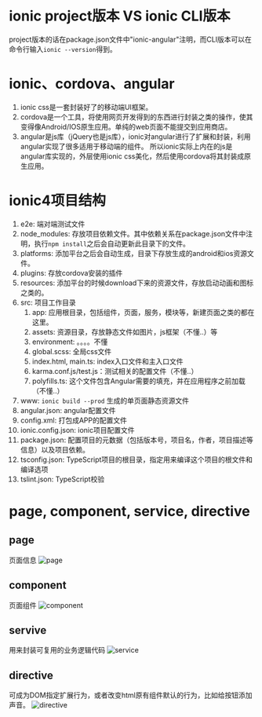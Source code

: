 # ionic project版本 VS ionic CLI版本
project版本的话在package.json文件中"ionic-angular"注明，而CLI版本可以在命令行输入`ionic --version`得到。
# ionic、cordova、angular
1. ionic css是一套封装好了的移动端UI框架。
2. cordova是一个工具，将使用网页开发得到的东西进行封装之类的操作，使其变得像Android/IOS原生应用。单纯的web页面不能提交到应用商店。
3. angular是js库（jQuery也是js库），ionic对angular进行了扩展和封装，利用angular实现了很多适用于移动端的组件。
所以ionic实际上内在的js是angular库实现的，外层使用ionic css美化，然后使用cordova将其封装成原生应用。
# ionic4项目结构
1. e2e: 端对端测试文件
2. node_modules: 存放项目依赖文件。其中依赖关系在package.json文件中注明，执行`npm install`之后会自动更新此目录下的文件。
3. platforms: 添加平台之后会自动生成，目录下存放生成的android和ios资源文件。
4. plugins: 存放cordova安装的插件
5. resources: 添加平台的时候download下来的资源文件，存放启动动画和图标之类的。
6. src: 项目工作目录
   1. app: 应用根目录，包括组件，页面，服务，模块等，新建页面之类的都在这里。
   2. assets: 资源目录，存放静态文件如图片，js框架（不懂..）等
   3. environment: 。。。。不懂
   4. global.scss: 全局css文件
   5. index.html, main.ts: index入口文件和主入口文件
   6. karma.conf.js/test.js：测试相关的配置文件（不懂..）
   7. polyfills.ts: 这个文件包含Angular需要的填充，并在应用程序之前加载（不懂..）
7. www: `ionic build --prod` 生成的单页面静态资源文件
8. angular.json: angular配置文件
9. config.xml: 打包成APP的配置文件
10. ionic.config.json: ionic项目配置文件
11. package.json: 配置项目的元数据（包括版本号，项目名，作者，项目描述等信息）以及项目依赖。
12. tsconfig.json: TypeScript项目的根目录，指定用来编译这个项目的根文件和编译选项
13. tslint.json: TypeScript校验

# page, component, service, directive
## page
页面信息
![page](https://i.loli.net/2019/06/19/5d09c6e49d4d626654.png)
## component
页面组件
![component](https://i.loli.net/2019/06/19/5d09c6e49d50588498.png)
## servive
用来封装可复用的业务逻辑代码
![service](https://i.loli.net/2019/06/19/5d09c6e49d4d651340.png)
## directive
可成为DOM指定扩展行为，或者改变html原有组件默认的行为，比如给按钮添加声音。
![directive](https://i.loli.net/2019/06/19/5d09c6e55faa642891.png)


